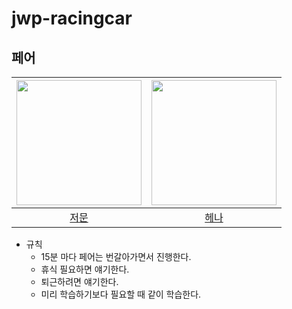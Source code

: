 # jwp-racingcar

## 페어

| <img src="https://avatars.githubusercontent.com/u/51906604?v=4" alt="" width=200> | <img src="https://avatars.githubusercontent.com/u/82203978?v=4" alt="" width=200/> |
|:---------------------------------------------------------------------------------:|:----------------------------------------------------------------------------------:|
|                         [저문](https://github.com/jeomxon)                          |                         [헤나](https://github.com/hyena0608)                         | |

- 규칙
    - 15분 마다 페어는 번갈아가면서 진행한다.
    - 휴식 필요하면 얘기한다.
    - 퇴근하려면 얘기한다.
    - 미리 학습하기보다 필요할 때 같이 학습한다.
